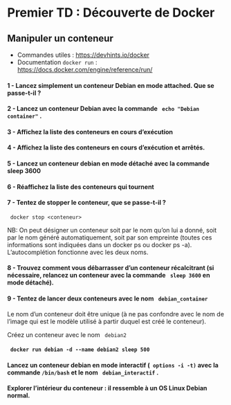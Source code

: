 # Premier TD : Découverte de Docker

## Manipuler un conteneur

- Commandes utiles : https://devhints.io/docker
- Documentation ```docker run```   : https://docs.docker.com/engine/reference/run/

#### 1 - Lancez simplement un conteneur Debian en mode attached. Que se passe-t-il ?

#### 2 - Lancez un conteneur Debian avec la commande ``` echo "Debian container"``` .

#### 3 - Affichez la liste des conteneurs en cours d’exécution

#### 4 - Affichez la liste des conteneurs en cours d’exécution et arrêtés.

#### 5 - Lancez un conteneur debian en mode détaché avec la commande sleep 3600

#### 6 - Réaffichez la liste des conteneurs qui tournent

#### 7 - Tentez de stopper le conteneur, que se passe-t-il ?
``` docker stop <conteneur>``` 

NB: On peut désigner un conteneur soit par le nom qu’on lui a donné, soit par le nom généré automatiquement, soit par son empreinte (toutes ces informations sont indiquées dans un docker ps ou docker ps -a). L’autocomplétion fonctionne avec les deux noms.

#### 8 - Trouvez comment vous débarrasser d’un conteneur récalcitrant (si nécessaire, relancez un conteneur avec la commande ``` sleep 3600```  en mode détaché).

#### 9 - Tentez de lancer deux conteneurs avec le nom ``` debian_container``` 

Le nom d’un conteneur doit être unique (à ne pas confondre avec le nom de l’image qui est le modèle utilisé à partir duquel est créé le conteneur).

Créez un conteneur avec le nom ``` debian2``` 
#### ``` docker run debian -d --name debian2 sleep 500``` 
#### Lancez un conteneur debian en mode interactif (``` options -i -t)```  avec la commande ``` /bin/bash ``` et le nom ``` debian_interactif``` .
#### Explorer l’intérieur du conteneur : il ressemble à un OS Linux Debian normal.
